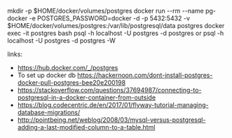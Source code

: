 mkdir -p $HOME/docker/volumes/postgres
docker run --rm   --name pg-docker -e POSTGRES_PASSWORD=docker -d -p 5432:5432 -v $HOME/docker/volumes/postgres:/var/lib/postgresql/data  postgres
docker exec -it postgres bash
psql -h localhost -U postgres -d postgres or psql -h localhost -U postgres -d postgres -W




links:

- https://hub.docker.com/_/postgres
- To set up docker db https://hackernoon.com/dont-install-postgres-docker-pull-postgres-bee20e200198
- https://stackoverflow.com/questions/37694987/connecting-to-postgresql-in-a-docker-container-from-outside
- https://blog.codecentric.de/en/2017/01/flyway-tutorial-managing-database-migrations/
- http://pointbeing.net/weblog/2008/03/mysql-versus-postgresql-adding-a-last-modified-column-to-a-table.html